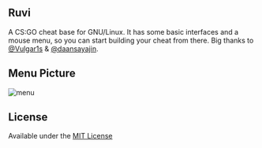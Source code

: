 ## Ruvi
A CS:GO cheat base for GNU/Linux. It has some basic interfaces and a mouse menu, so you can start building your cheat from there.
Big thanks to [@Vulgar1s](https://github.com/Vulgar1s) & [@daansayajin](https://github.com/daansayajin).

## Menu Picture
![menu](https://raw.githubusercontent.com/iFloody/ruvi-csgo-linux/master/resource/image.png)

## License
Available under the [MIT License](https://github.com/iFloody/ruvi-csgo-linux/blob/master/LICENSE)
